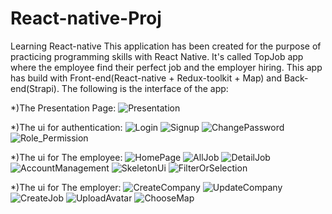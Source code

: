 # React-native-Proj
Learning React-native
This application has been created for the purpose of practicing programming skills with React Native. It's called TopJob app where the employee find their perfect job and the employer hiring. This app has build with Front-end(React-native + Redux-toolkit + Map)
and Back-end(Strapi). The following is the interface of the app: 

*)The Presentation Page:
![Presentation](https://github.com/Sinha2k/React-native-Proj/assets/93465305/d77dbd4f-f4f5-47c5-aeb1-b068f4fc618e)


*)The ui for authentication:
![Login](https://github.com/Sinha2k/React-native-Proj/assets/93465305/13124401-24a1-4279-90b9-64216faf1815) ![Signup](https://github.com/Sinha2k/React-native-Proj/assets/93465305/3fbec1d4-fc1d-42f1-b59a-cf5efacc7e4c) ![ChangePassword](https://github.com/Sinha2k/React-native-Proj/assets/93465305/278789fc-eccf-4876-a420-b4811f531671) ![Role_Permission](https://github.com/Sinha2k/React-native-Proj/assets/93465305/684bebc0-3972-4c1c-a4b6-c18060029f51)


*)The ui for The employee:
![HomePage](https://github.com/Sinha2k/React-native-Proj/assets/93465305/f2543d97-6e1a-4828-b535-f8e2f09686a5) ![AllJob](https://github.com/Sinha2k/React-native-Proj/assets/93465305/c6982eb0-ff18-45a5-b41b-fba3cbeac9cc) ![DetailJob](https://github.com/Sinha2k/React-native-Proj/assets/93465305/0603c232-2b73-4f71-9853-b476ef5aadde) ![AccountManagement](https://github.com/Sinha2k/React-native-Proj/assets/93465305/88f3a8ad-6bb9-4b7b-8798-9beb05582d46) ![SkeletonUi](https://github.com/Sinha2k/React-native-Proj/assets/93465305/a02d7c62-69e5-40b7-beba-8b973eb3284a) ![FilterOrSelection](https://github.com/Sinha2k/React-native-Proj/assets/93465305/4ed81e87-6638-4cc3-b611-5b26357b5097)


*)The ui for The employer:
![CreateCompany](https://github.com/Sinha2k/React-native-Proj/assets/93465305/0157efd8-c8fa-4e65-8646-a4e5b3d66516) ![UpdateCompany](https://github.com/Sinha2k/React-native-Proj/assets/93465305/fc788fb0-c97c-4958-9a5d-eecb3c6151e0) ![CreateJob](https://github.com/Sinha2k/React-native-Proj/assets/93465305/1a49a82a-dc09-4c4c-b880-fdcc7f6c6a88) ![UploadAvatar](https://github.com/Sinha2k/React-native-Proj/assets/93465305/870bf277-775c-493f-92bc-090b7cdd2207) ![ChooseMap](https://github.com/Sinha2k/React-native-Proj/assets/93465305/eae01554-2998-42f8-b28a-f619cd775828)



